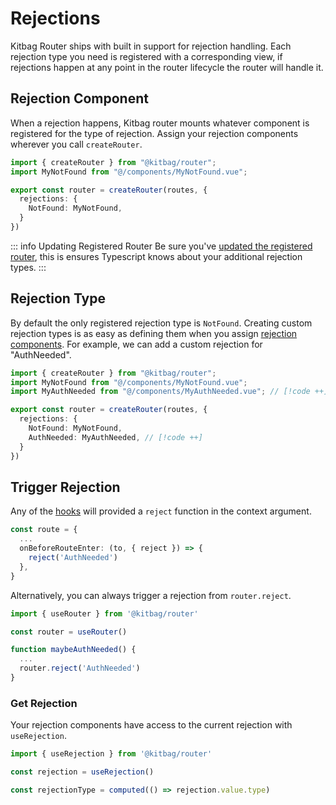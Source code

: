 # Rejections

Kitbag Router ships with built in support for rejection handling. Each rejection type you need is registered with a corresponding view, if rejections happen at any point in the router lifecycle the router will handle it.

## Rejection Component

When a rejection happens, Kitbag router mounts whatever component is registered for the type of rejection. Assign your rejection components wherever you call `createRouter`.

```ts
import { createRouter } from "@kitbag/router";
import MyNotFound from "@/components/MyNotFound.vue";

export const router = createRouter(routes, {
  rejections: {
    NotFound: MyNotFound,
  }
})
```

::: info Updating Registered Router
Be sure you've [updated the registered router](/getting-started#update-registered-router), this is ensures Typescript knows about your additional rejection types.
:::

## Rejection Type

By default the only registered rejection type is `NotFound`. Creating custom rejection types is as easy as defining them when you assign [rejection components](/advanced-concepts/rejections#rejection-component). For example, we can add a custom rejection for "AuthNeeded".

```ts
import { createRouter } from "@kitbag/router";
import MyNotFound from "@/components/MyNotFound.vue";
import MyAuthNeeded from "@/components/MyAuthNeeded.vue"; // [!code ++]

export const router = createRouter(routes, {
  rejections: {
    NotFound: MyNotFound,
    AuthNeeded: MyAuthNeeded, // [!code ++]
  }
})
```

## Trigger Rejection

Any of the [hooks](/advanced-concepts/hooks) will provided a `reject` function in the context argument.

```ts
const route = {
  ...
  onBeforeRouteEnter: (to, { reject }) => {
    reject('AuthNeeded')
  },
}
```

Alternatively, you can always trigger a rejection from `router.reject`.

```ts
import { useRouter } from '@kitbag/router'

const router = useRouter()

function maybeAuthNeeded() {
  ...
  router.reject('AuthNeeded')
}
```

### Get Rejection

Your rejection components have access to the current rejection with `useRejection`.

```ts
import { useRejection } from '@kitbag/router'

const rejection = useRejection()

const rejectionType = computed(() => rejection.value.type)
```
